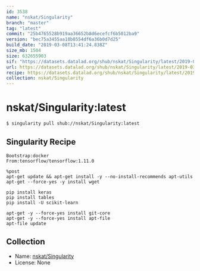 ```yaml
---
id: 3538
name: "nskat/Singularity"
branch: "master"
tag: "latest"
commit: "25b4765528b919aa36652b8d6ecefcf6b5012ba9"
version: "bec75a3455aa18b8554df6a36b0d7d25"
build_date: "2019-03-08T13:41:24.838Z"
size_mb: 1504
size: 632655903
sif: "https://datasets.datalad.org/shub/nskat/Singularity/latest/2019-03-08-25b47655-bec75a34/bec75a3455aa18b8554df6a36b0d7d25.simg"
url: https://datasets.datalad.org/shub/nskat/Singularity/latest/2019-03-08-25b47655-bec75a34/
recipe: https://datasets.datalad.org/shub/nskat/Singularity/latest/2019-03-08-25b47655-bec75a34/Singularity
collection: nskat/Singularity
---
```


# nskat/Singularity:latest

```bash
$ singularity pull shub://nskat/Singularity:latest
```

## Singularity Recipe

```singularity
Bootstrap:docker
From:tensorflow/tensorflow:1.11.0

%post
apt-get update && apt-get install -y --no-install-recommends apt-utils
apt-get --force-yes -y install wget

pip install keras
pip install tables
pip install -U scikit-learn

apt-get -y --force-yes install git-core
apt-get -y --force-yes install apt-file
apt-file update
```

## Collection

 - Name: [nskat/Singularity](https://github.com/nskat/Singularity)
 - License: None

